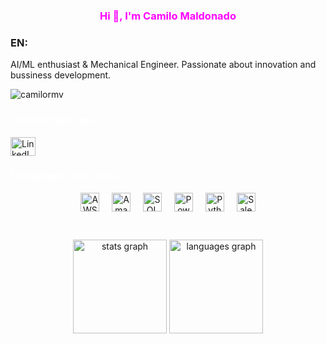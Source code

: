 <!-- Encabezado principal -->
<h3 align="center" style="color: #ff00ff !important;">Hi 👋, I'm Camilo Maldonado</h3>

<!-- Presentación en Español e Inglés -->
<h3 align="center" style="color: #ff00ff;">
  
### EN:

AI/ML enthusiast & Mechanical Engineer. 
Passionate about innovation and bussiness development.  



</h3>

<!-- Contador de visitas -->
<p align="left">
  <img src="https://komarev.com/ghpvc/?username=camilormv&label=Profile%20Views&color=808080&style=flat" alt="camilormv" />
</p>

<!-- Redes y contacto -->
<h3 align="left" style="color: #ffffff;">Connect with me:</h3>
<p align="left">
  <a href="https://www.linkedin.com/in/crmaldonadov" target="_blank">
    <img align="center" src="https://raw.githubusercontent.com/rahuldkjain/github-profile-readme-generator/master/src/images/icons/Social/linked-in-alt.svg" height="30" width="40" alt="LinkedIn"/>
  </a>
</p>

<!-- Sección de Tecnologías y Herramientas -->
<h3 align="left" style="color: #ffffff;">Languages and Tools:</h3>
<div align="center">
  <!-- Amazon AWS -->
  <img src="https://img.shields.io/badge/Amazon_AWS-FF9900?style=for-the-badge&logo=amazonaws&logoColor=white" height="30" alt="AWS Badge" />
  <span style="width:12px; display:inline-block;"></span>
  
  <!-- Amazon RDS -->
  <img src="https://img.shields.io/badge/Amazon%20RDS-527FFF?style=for-the-badge&logo=amazon-rds&logoColor=white" height="30" alt="Amazon RDS Badge" />
  <span style="width:12px; display:inline-block;"></span>
  
  <!-- Microsoft SQL Server -->
  <img src="https://img.shields.io/badge/Microsoft_SQL_Server-CC2927?style=for-the-badge&logo=microsoft-sql-server&logoColor=white" height="30" alt="SQL Server Badge" />
  <span style="width:12px; display:inline-block;"></span>
  
  <!-- Power BI -->
  <img src="https://img.shields.io/badge/PowerBI-F2C811?style=for-the-badge&logo=Power%20BI&logoColor=white" height="30" alt="PowerBI Badge" />
  <span style="width:12px; display:inline-block;"></span>
  
  <!-- Python -->
  <img src="https://img.shields.io/badge/Python-FFD43B?style=for-the-badge&logo=python&logoColor=blue" height="30" alt="Python Badge" />
  <span style="width:12px; display:inline-block;"></span>
  
  <!-- Salesforce -->
  <img src="https://img.shields.io/badge/Salesforce-00A1E0?style=for-the-badge&logo=Salesforce&logoColor=white" height="30" alt="Salesforce Badge" />
</div>

<br>

<!-- Estadísticas de GitHub: Actualiza el nombre de usuario según corresponda -->
<div align="center" style="margin-top: 25px;">
  <img src="https://github-readme-stats.vercel.app/api?username=camilormv&hide_title=false&hide_rank=false&show_icons=true&include_all_commits=true&count_private=true&disable_animations=false&theme=dracula&locale=en&hide_border=false" height="150" alt="stats graph"  />
  <img src="https://github-readme-stats.vercel.app/api/top-langs?username=camilormv&locale=en&hide_title=false&layout=compact&card_width=320&langs_count=5&theme=dracula&hide_border=false" height="150" alt="languages graph"  />
</div>
